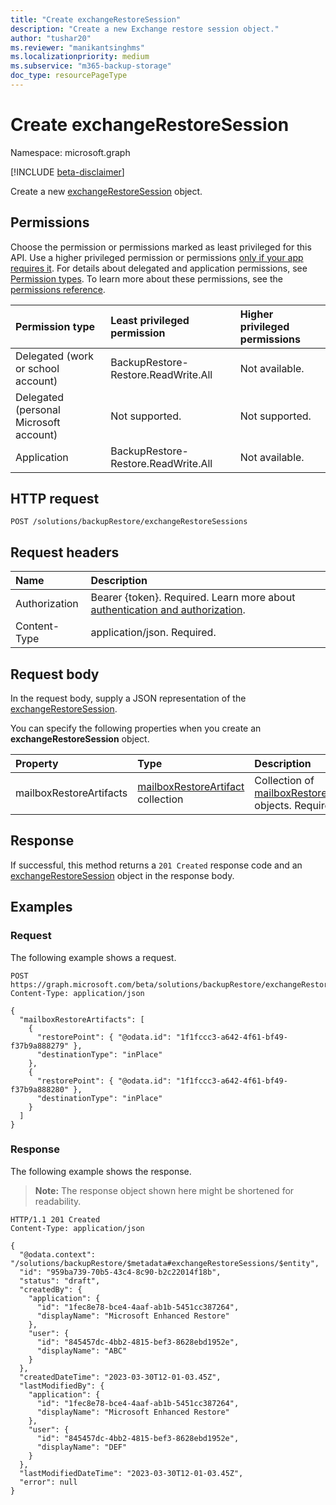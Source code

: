 ```yaml
---
title: "Create exchangeRestoreSession"
description: "Create a new Exchange restore session object."
author: "tushar20"
ms.reviewer: "manikantsinghms"
ms.localizationpriority: medium
ms.subservice: "m365-backup-storage"
doc_type: resourcePageType
---
```


# Create exchangeRestoreSession

Namespace: microsoft.graph

[!INCLUDE [beta-disclaimer](../../includes/beta-disclaimer.md)]

Create a new [exchangeRestoreSession](../resources/exchangerestoresession.md) object.

## Permissions

Choose the permission or permissions marked as least privileged for this API. Use a higher privileged permission or permissions [only if your app requires it](/graph/permissions-overview#best-practices-for-using-microsoft-graph-permissions). For details about delegated and application permissions, see [Permission types](/graph/permissions-overview#permission-types). To learn more about these permissions, see the [permissions reference](/graph/permissions-reference).

|Permission type|Least privileged permission|Higher privileged permissions|
|:---|:---|:---|
|Delegated (work or school account)|BackupRestore-Restore.ReadWrite.All|Not available.|
|Delegated (personal Microsoft account)|Not supported.|Not supported.|
|Application|BackupRestore-Restore.ReadWrite.All|Not available.|

## HTTP request

<!-- {
  "blockType": "ignored"
}
-->
``` http
POST /solutions/backupRestore/exchangeRestoreSessions
```

## Request headers

|Name|Description|
|:---|:---|
|Authorization|Bearer {token}. Required. Learn more about [authentication and authorization](/graph/auth/auth-concepts).|
|Content-Type|application/json. Required.|

## Request body

In the request body, supply a JSON representation of the [exchangeRestoreSession](../resources/exchangerestoresession.md).

You can specify the following properties when you create an **exchangeRestoreSession** object.

|Property|Type|Description|
|:---|:---|:---|
|mailboxRestoreArtifacts|[mailboxRestoreArtifact](../resources/mailboxrestoreartifact.md) collection|Collection of [mailboxRestoreArtifact](../resources/mailboxrestoreartifact.md) objects. Required.|


## Response

If successful, this method returns a `201 Created` response code and an [exchangeRestoreSession](../resources/exchangerestoresession.md) object in the response body.

## Examples

### Request

The following example shows a request.
<!-- {
  "blockType": "request",
  "name": "exchangerestoresession_create"
}
-->
``` http
POST https://graph.microsoft.com/beta/solutions/backupRestore/exchangeRestoreSessions
Content-Type: application/json

{
  "mailboxRestoreArtifacts": [
    {
      "restorePoint": { "@odata.id": "1f1fccc3-a642-4f61-bf49-f37b9a888279" },
      "destinationType": "inPlace"
    },
    {
      "restorePoint": { "@odata.id": "1f1fccc3-a642-4f61-bf49-f37b9a888280" },
      "destinationType": "inPlace"
    }
  ]
}
```


### Response

The following example shows the response.
>**Note:** The response object shown here might be shortened for readability.
<!-- {
  "blockType": "response",
  "truncated": true,
  "@odata.type": "microsoft.graph.exchangeRestoreSession"
}
-->
``` http
HTTP/1.1 201 Created
Content-Type: application/json

{
  "@odata.context": "/solutions/backupRestore/$metadata#exchangeRestoreSessions/$entity",
  "id": "959ba739-70b5-43c4-8c90-b2c22014f18b",
  "status": "draft",
  "createdBy": {
    "application": {
      "id": "1fec8e78-bce4-4aaf-ab1b-5451cc387264",
      "displayName": "Microsoft Enhanced Restore"
    },
    "user": {
      "id": "845457dc-4bb2-4815-bef3-8628ebd1952e",
      "displayName": "ABC"
    }
  },
  "createdDateTime": "2023-03-30T12-01-03.45Z",
  "lastModifiedBy": {
    "application": {
      "id": "1fec8e78-bce4-4aaf-ab1b-5451cc387264",
      "displayName": "Microsoft Enhanced Restore"
    },
    "user": {
      "id": "845457dc-4bb2-4815-bef3-8628ebd1952e",
      "displayName": "DEF"
    }
  },
  "lastModifiedDateTime": "2023-03-30T12-01-03.45Z",
  "error": null
}
```

